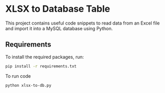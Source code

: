# XLSX to Database Table

This project contains useful code snippets to read data from an Excel file and import it into a MySQL database using Python.

## Requirements

To install the required packages, run:
```sh
pip install -r requirements.txt
```

To run code 
```sh
python xlsx-to-db.py
```